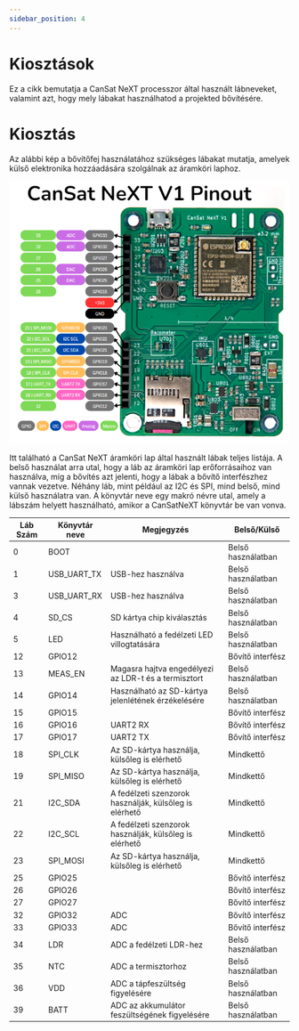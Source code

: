 ```yaml
---
sidebar_position: 4
---
```


# Kiosztások

Ez a cikk bemutatja a CanSat NeXT processzor által használt lábneveket, valamint azt, hogy mely lábakat használhatod a projekted bővítésére.

# Kiosztás

Az alábbi kép a bővítőfej használatához szükséges lábakat mutatja, amelyek külső elektronika hozzáadására szolgálnak az áramköri laphoz.

![CanSat NeXT board pinout](./img/pinout.png)

Itt található a CanSat NeXT áramköri lap által használt lábak teljes listája. A belső használat arra utal, hogy a láb az áramköri lap erőforrásaihoz van használva, míg a bővítés azt jelenti, hogy a lábak a bővítő interfészhez vannak vezetve. Néhány láb, mint például az I2C és SPI, mind belső, mind külső használatra van. A könyvtár neve egy makró névre utal, amely a lábszám helyett használható, amikor a CanSatNeXT könyvtár be van vonva.

| Láb Szám | Könyvtár neve | Megjegyzés                                              | Belső/Külső         |
|----------|---------------|----------------------------------------------------------|---------------------|
|        0 | BOOT          |                                                          | Belső használatban  |
|        1 | USB_UART_TX   | USB-hez használva                                        | Belső használatban  |
|        3 | USB_UART_RX   | USB-hez használva                                        | Belső használatban  |
|        4 | SD_CS         | SD kártya chip kiválasztás                               | Belső használatban  |
|        5 | LED           | Használható a fedélzeti LED villogtatására               | Belső használatban  |
|       12 | GPIO12        |                                                          | Bővítő interfész    |
|       13 | MEAS_EN       | Magasra hajtva engedélyezi az LDR-t és a termisztort     | Belső használatban  |
|       14 | GPIO14        | Használható az SD-kártya jelenlétének érzékelésére       | Belső használatban  |
|       15 | GPIO15        |                                                          | Bővítő interfész    |
|       16 | GPIO16        | UART2 RX                                                 | Bővítő interfész    |
|       17 | GPIO17        | UART2 TX                                                 | Bővítő interfész    |
|       18 | SPI_CLK       | Az SD-kártya használja, külsőleg is elérhető             | Mindkettő           |
|       19 | SPI_MISO      | Az SD-kártya használja, külsőleg is elérhető             | Mindkettő           |
|       21 | I2C_SDA       | A fedélzeti szenzorok használják, külsőleg is elérhető   | Mindkettő           |
|       22 | I2C_SCL       | A fedélzeti szenzorok használják, külsőleg is elérhető   | Mindkettő           |
|       23 | SPI_MOSI      | Az SD-kártya használja, külsőleg is elérhető             | Mindkettő           |
|       25 | GPIO25        |                                                          | Bővítő interfész    |
|       26 | GPIO26        |                                                          | Bővítő interfész    |
|       27 | GPIO27        |                                                          | Bővítő interfész    |
|       32 | GPIO32        | ADC                                                      | Bővítő interfész    |
|       33 | GPIO33        | ADC                                                      | Bővítő interfész    |
|       34 | LDR           | ADC a fedélzeti LDR-hez                                  | Belső használatban  |
|       35 | NTC           | ADC a termisztorhoz                                      | Belső használatban  |
|       36 | VDD           | ADC a tápfeszültség figyelésére                          | Belső használatban  |
|       39 | BATT          | ADC az akkumulátor feszültségének figyelésére            | Belső használatban  |